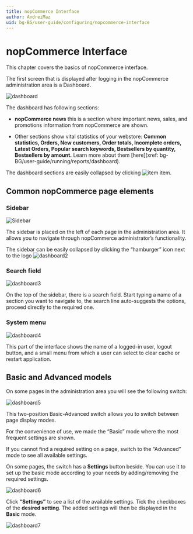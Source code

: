 ```yaml
---
title: nopCommerce Interface
author: AndreiMaz
uid: bg-BG/user-guide/configuring/nopcommerce-interface
---
```


# nopCommerce Interface

This chapter covers the basics of nopCommerce interface.

The first screen that is displayed after logging in the nopCommerce administration area is a Dashboard.

![dashboard](_static/nopcommerce-interface/dashboard.png)

The dashboard has following sections:

* **nopCommerce news** this is a section where important news, sales, and promotions information from nopCommerce are shown.

* Other sections show vital statistics of your webstore: **Common statistics, Orders, New customers, Order totals, Incomplete orders, Latest Orders, Popular search keywords, Bestsellers by quantity, Bestsellers by amount.** Learn more about them [here](xref: bg-BG/user-guide/running/reports/dashboard).

The dashboard sections are easily collapsed by clicking ![item](_static/nopcommerce-interface/item.png) item.

## Common nopCommerce page elements

### Sidebar

![Sidebar](_static/nopcommerce-interface/Sidebar.png)

The sidebar is placed on the left of each page in the administration area. It allows you to navigate through nopCommerce administrator’s functionality.

The sidebar can be easily collapsed by clicking the “hamburger” icon next to the logo ![dashboard2](_static/nopcommerce-interface/dashboard2.png)

### Search field

![dashboard3](_static/nopcommerce-interface/dashboard3.png)

On the top of the sidebar, there is a search field. Start typing a name of a section you want to navigate to, the search line auto-suggests the options, proceed directly to the required one.

### System menu

![dashboard4](_static/nopcommerce-interface/dashboard4.png)

This part of the interface shows the name of a logged-in user, logout button, and a small menu from which a user can select to clear cache or restart application.

## Basic and Advanced models

On some pages in the administration area you will see the following switch:

![dashboard5](_static/nopcommerce-interface/dashboard5.png)

This two-position Basic-Advanced switch allows you to switch between page display modes.

For the convenience of use, we made the “Basic” mode where the most frequent settings are shown.

If you cannot find a required setting on a page, switch to the “Advanced” mode to see all available settings.

On some pages, the switch has a **Settings** button beside. You can use it to set up the basic mode according to your needs by adding/removing the required settings.

![dashboard6](_static/nopcommerce-interface/dashboard6.png)

Click **“Settings”** to see a list of the available settings. Tick the checkboxes of the **desired setting**. The added settings will then be displayed in the **Basic** mode.

![dashboard7](_static/nopcommerce-interface/dashboard7.png)